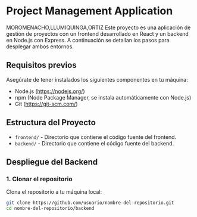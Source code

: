 # Project Management Application
MOROMENACHO,LLUMIQUINGA,ORTIZ
Este proyecto es una aplicación de gestión de proyectos con un frontend desarrollado en React y un backend en Node.js con Express. A continuación se detallan los pasos para desplegar ambos entornos.

## Requisitos previos

Asegúrate de tener instalados los siguientes componentes en tu máquina:

- Node.js (https://nodejs.org/)
- npm (Node Package Manager, se instala automáticamente con Node.js)
- Git (https://git-scm.com/)

## Estructura del Proyecto

- `frontend/` - Directorio que contiene el código fuente del frontend.
- `backend/` - Directorio que contiene el código fuente del backend.

## Despliegue del Backend

### 1. Clonar el repositorio

Clona el repositorio a tu máquina local:

```bash
git clone https://github.com/usuario/nombre-del-repositorio.git
cd nombre-del-repositorio/backend
